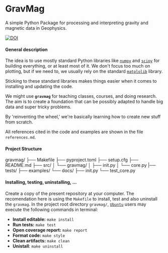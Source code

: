 # GravMag

A simple Python Package for processing and interpreting gravity and magnetic
data in Geophysics. 

[![DOI](https://zenodo.org/badge/DOI/10.5281/zenodo.8284770.svg)](https://doi.org/10.5281/zenodo.8284770)


#### General description

The idea is to use mostly standard Python libraries like [`numpy`](https://numpy.org/) and [`scipy`](https://scipy.org/) 
for building everything, or at least most of it. 
We don't focus too much on plotting, but if we need to, we usually rely on the standard 
[`matplolib`](https://matplotlib.org/) library.

Sticking to these standard libraries makes things easier when it comes to installing and updating the code.

We might use **`gravmag`** for teaching classes, courses, and doing research. 
The aim is to create a foundation that can be possibly adapted to handle big data and super tricky problems.

By 'reinventing the wheel,' we're basically learning how to create new stuff from scratch.

All references cited in the code and examples are shown in the file `references.md`.


#### Project Structure

gravmag/
├── Makefile
├── pyproject.toml
├── setup.cfg
├── README.md
├── src/
│ └── gravmag/
│ ├── init.py
│ └── core.py
|── tests/
├── examples/
└── docs/
├── init.py
└── test_core.py


#### Installing, testing, uninstalling, ...

Create a copy of the present repository at your computer. 
The recomendation here is using the `Makefile` to install, test and also uninstall the `gravmag`.
In the project root directory `gravmag/`, [`Ubuntu`](https://ubuntu.com/) users may execute 
the following commands in terminal:

- **Install editable:** `make install`
- **Run tests:** `make test`
- **Open coverage report:** `make report`
- **Format code:** `make style`
- **Clean artifacts:** `make clean`
- **Unistall**: `make uninstall`